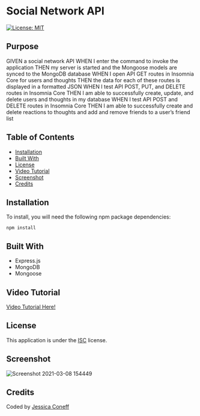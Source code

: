 # Social Network API
[![License: MIT](https://img.shields.io/badge/License-ISC-yellow.svg)](https://opensource.org/licenses/ISC)
## Purpose
GIVEN a social network API
WHEN I enter the command to invoke the application
THEN my server is started and the Mongoose models are synced to the MongoDB database
WHEN I open API GET routes in Insomnia Core for users and thoughts
THEN the data for each of these routes is displayed in a formatted JSON
WHEN I test API POST, PUT, and DELETE routes in Insomnia Core
THEN I am able to successfully create, update, and delete users and thoughts in my database
WHEN I test API POST and DELETE routes in Insomnia Core
THEN I am able to successfully create and delete reactions to thoughts and add and remove friends to a user’s friend list

## Table of Contents
* [Installation](#Installation)
* [Built With](#Built-With)
* [License](#License)
* [Video Tutorial](#Video-Tutorial)
* [Screenshot](#Screenshot)
* [Credits](#Credits)

## Installation
To install, you will need the following npm package dependencies: 
```
npm install
```

## Built With
* Express.js
* MongoDB
* Mongoose

## Video Tutorial
[Video Tutorial Here!](https://drive.google.com/file/d/1ltYlD-wUtMRKI6xybAdu6Cv-ev30c0sZ/view)
## License
This application is under the [ISC](https://opensource.org/licenses/ISC) license.

## Screenshot
![Screenshot 2021-03-08 154449](https://user-images.githubusercontent.com/65797801/110379812-4a157e80-8025-11eb-8039-97d39ef2e0d2.png)

## Credits
Coded by [Jessica Coneff](https://github.com/jconeff)
